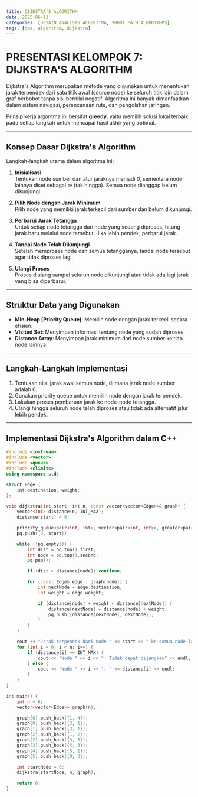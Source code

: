 ```yaml
---
title: DIJKSTRA'S ALGORITHM
date: 2025-06-11
categories: [DESAIN ANALISIS ALGORITMA, SHORT PATH ALGORITHMS]
tags: [daa, algorithm, dijkstra]
---
```


# PRESENTASI KELOMPOK 7: DIJKSTRA'S ALGORITHM

Dijkstra's Algorithm merupakan metode yang digunakan untuk menentukan jarak terpendek dari satu titik awal (source node) ke seluruh titik lain dalam graf berbobot tanpa sisi bernilai negatif. Algoritma ini banyak dimanfaatkan dalam sistem navigasi, perencanaan rute, dan pengolahan jaringan.

Prinsip kerja algoritma ini bersifat **greedy**, yaitu memilih solusi lokal terbaik pada setiap langkah untuk mencapai hasil akhir yang optimal.


---

## Konsep Dasar Dijkstra's Algorithm

Langkah-langkah utama dalam algoritma ini:

1. **Inisialisasi**  
   Tentukan node sumber dan atur jaraknya menjadi 0, sementara node lainnya diset sebagai ∞ (tak hingga). Semua node dianggap belum dikunjungi.

2. **Pilih Node dengan Jarak Minimum**  
   Pilih node yang memiliki jarak terkecil dari sumber dan belum dikunjungi.

3. **Perbarui Jarak Tetangga**  
   Untuk setiap node tetangga dari node yang sedang diproses, hitung jarak baru melalui node tersebut. Jika lebih pendek, perbarui jarak.

4. **Tandai Node Telah Dikunjungi**  
   Setelah memproses node dan semua tetangganya, tandai node tersebut agar tidak diproses lagi.

5. **Ulangi Proses**  
   Proses diulang sampai seluruh node dikunjungi atau tidak ada lagi jarak yang bisa diperbarui.

---

## Struktur Data yang Digunakan

- **Min-Heap (Priority Queue)**: Memilih node dengan jarak terkecil secara efisien.
- **Visited Set**: Menyimpan informasi tentang node yang sudah diproses.
- **Distance Array**: Menyimpan jarak minimum dari node sumber ke tiap node lainnya.

---

## Langkah-Langkah Implementasi

1. Tentukan nilai jarak awal semua node, di mana jarak node sumber adalah 0.
2. Gunakan priority queue untuk memilih node dengan jarak terpendek.
3. Lakukan proses pembaruan jarak ke node-node tetangga.
4. Ulangi hingga seluruh node telah diproses atau tidak ada alternatif jalur lebih pendek.

---

## Implementasi Dijkstra's Algorithm dalam C++

```cpp
#include <iostream>
#include <vector>
#include <queue>
#include <climits>
using namespace std;

struct Edge {
    int destination, weight;
};

void dijkstra(int start, int n, const vector<vector<Edge>>& graph) {
    vector<int> distance(n, INT_MAX);
    distance[start] = 0;

    priority_queue<pair<int, int>, vector<pair<int, int>>, greater<pair<int, int>>> pq;
    pq.push({0, start});

    while (!pq.empty()) {
        int dist = pq.top().first;
        int node = pq.top().second;
        pq.pop();

        if (dist > distance[node]) continue;

        for (const Edge& edge : graph[node]) {
            int nextNode = edge.destination;
            int weight = edge.weight;

            if (distance[node] + weight < distance[nextNode]) {
                distance[nextNode] = distance[node] + weight;
                pq.push({distance[nextNode], nextNode});
            }
        }
    }

    cout << "Jarak terpendek dari node " << start << " ke semua node lainnya:" << endl;
    for (int i = 0; i < n; i++) {
        if (distance[i] == INT_MAX) {
            cout << "Node " << i << ": Tidak dapat dijangkau" << endl;
        } else {
            cout << "Node " << i << ": " << distance[i] << endl;
        }
    }
}

int main() {
    int n = 6;
    vector<vector<Edge>> graph(n);

    graph[0].push_back({1, 4});
    graph[0].push_back({2, 1});
    graph[1].push_back({3, 1});
    graph[2].push_back({1, 2});
    graph[2].push_back({3, 5});
    graph[3].push_back({4, 3});
    graph[4].push_back({5, 1});
    graph[5].push_back({0, 3});

    int startNode = 0;
    dijkstra(startNode, n, graph);

    return 0;
}

